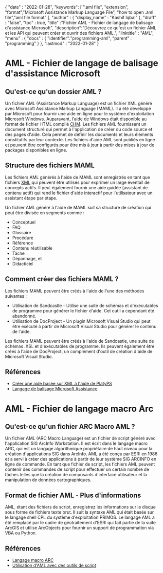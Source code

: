 
{
  "date" : "2022-01-28",
  "keywords": [ ".aml file", "extension", "format","Microsoft Assistance Markup Language File", "how to open .aml file","aml file format" ],
  "author" : {
    "display_name" : "Kashif Iqbal"
},
  "draft" : "false",
  "toc" : true,
  "title" :"Fichier AML - Fichier de langage de balisage d'assistance Microsoft",
  "description":"Découvrez ce qu'est un fichier AML et les API qui peuvent créer et ouvrir des fichiers AML.",
  "linktitle" : "AML",
  "menu" : {
    "docs" : {
      "identifier":"programming-aml",
      "parent" : "programming"
}
},
  "lastmod" : "2022-01-28"
}

# AML - Fichier de langage de balisage d'assistance Microsoft

## Qu'est-ce qu'un dossier AML ?

Un fichier AML (Assistance Markup Language) est un fichier XML généré avec Microsoft Assistance Markup Language (MAML). Il a été développé par Microsoft pour fournir une aide en ligne pour le système d'exploitation Microsoft Windows. Auparavant, l'aide de Windows était disponible au format de fichier HTML compilé [CHM](/fr/web/chm/). Les fichiers AML fournissent un document structuré qui permet à l'application de créer du code source et des pages d'aide. Cela permet de définir les documents et leurs éléments constitutifs par leur contexte. Les fichiers d'aide AML sont publiés en ligne et peuvent être configurés pour être mis à jour à partir des mises à jour de packages disponibles en ligne.

## Structure des fichiers MAML

Les fichiers AML générés à l'aide de MAML sont enregistrés en tant que fichiers [XML](/fr/web/xml/) qui peuvent être utilisés pour exprimer un large éventail de concepts actifs. Il peut également fournir une aide guidée (assistant de contenu actif) qui rend le fichier d'aide interactif pour l'utilisateur avec un assistant étape par étape.

Un fichier AML généré à l'aide de MAML suit sa structure de création qui peut être divisée en segments comme :

* Conceptuel
* FAQ
* Glossaire
* Procédure
* Référence
* Contenu réutilisable
* Tâche
* Dépannage, et
* Didacticiel

## Comment créer des fichiers MAML ?

Les fichiers MAML peuvent être créés à l'aide de l'une des méthodes suivantes :

* Utilisation de Sandcastle - Utilise une suite de schémas et d'exécutables de programme pour générer le fichier d'aide. Cet outil a cependant été abandonné.
* Utilisation de DocProject - Un plugin Microsoft Visual Studio qui peut être exécuté à partir de Microsoft Visual Studio pour générer le contenu de l'aide.

Les fichiers MAML peuvent être créés à l'aide de Sandcastle, une suite de schémas .XSL et d'exécutables de programme. Ils peuvent également être créés à l'aide de DocProject, un complément d'outil de création d'aide de Microsoft Visual Studio.

## Références

* [Créer une aide basée sur XML à l'aide de PlatyPS](https://learn.microsoft.com/en-us/powershell/scripting/dev-cross-plat/create-help-using-platyps?view=powershell-7.2)
* [Langage de balisage Microsoft Assistance](https://en.wikipedia.org/wiki/Microsoft_Assistance_Markup_Language)

# AML - Fichier de langage macro Arc

## Qu'est-ce qu'un fichier ARC Macro AML ?

Un fichier AML (ARC Macro Language) est un fichier de script généré avec l'application SIG ArcInfo Workstation. Il est écrit dans le langage macro ARC, qui est un langage algorithmique propriétaire de haut niveau pour la création d'applications SIG dans ArcInfo. AML a été conçu par ESRI en 1986 et a servi à créer des applications à partir de leur système SIG ARCINFO en ligne de commande. En tant que fichier de script, les fichiers AML peuvent contenir des commandes de script pour effectuer un certain nombre de tâches telles que la création de composants d'interface utilisateur et la manipulation de données cartographiques.

## Format de fichier AML - Plus d'informations

AML, étant des fichiers de script, enregistrez les informations sur le disque sous forme de fichiers texte brut. Il suit la syntaxe AML qui était basée sur le langage shell CPL du système d'exploitation PRIMOS. Le langage AML a été remplacé par le cadre de géotraitement d'ESRI qui fait partie de la suite ArcGIS et utilise ArcObjects pour fournir un support de programmation via VBA ou Python.

## Références

* [Langage macro ARC](https://en.wikipedia.org/wiki/ARC_Macro_Language)
* [Utilisation d'AML avec des outils de script](https://desktop.arcgis.com/en/arcmap/latest/analyze/creating-tools/using-amls-with-script-tools.htm)

